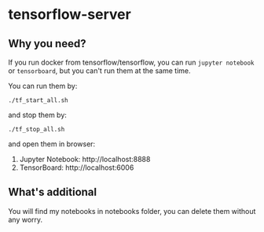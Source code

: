# tensorflow-server

## Why you need?

If you run docker from tensorflow/tensorflow, you can run `jupyter notebook` or `tensorboard`, but you can't run them at the same time.

You can run them by:

```
./tf_start_all.sh
```

and stop them by:

```
./tf_stop_all.sh
``` 

and open them in browser:

1. Jupyter Notebook: http://localhost:8888
2. TensorBoard: http://localhost:6006

## What's additional

You will find my notebooks in notebooks folder, you can delete them without any worry.
